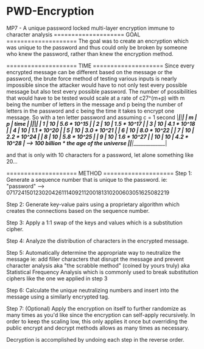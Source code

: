 # PWD-Encryption
MP7 - A unique password locked multi-layer encryption immune to character analysis
==================== GOAL ====================
The goal was to create an encryption which was unique to the password and thus could only be broken by someone who knew the password, rather than knew the encryption method.

==================== TIME ====================
Since every encrypted message can be different based on the message or the password, the brute force method of testing various inputs is nearly impossible since the attacker would have to not only test every possible message but also test every possible password. The number of possibilities that would have to be tested would scale at a rate of c27^(m+p) with m being the number of letters in the message and p being the number of letters in the password and c being the time it takes to encrypt one message. So with a ten letter password and assuming c = 1 second
|______|_____|______________|
|	 m	 |	p	 |	time		   	|
|______|_____|______________|
|  1	 |	10 |	5.6 * 10^15	|
|	 2	 |	10 |	1.5 * 10^17	|
|	 3	 |	10 |	4.1 * 10^18	|
|	 4	 |	10 |	1.1 * 10^20	|
|	 5	 |	10 |	3.0 * 10^21	|
|	 6	 |	10 |	8.0 * 10^22	|
|	 7	 |	10 |	2.2 * 10^24	|
|	 8	 |	10 |	5.8 * 10^25	|
|	 9 	 |	10 |	1.6 * 10^27	|
|	 10	 |	10 |	4.2 * 10^28 | --> 100 billion * the age of the universe
|______|_____|______________|

and that is only with 10 characters for a password, let alone something like 20...

==================== METHOD ====================
Step 1:	Generate a sequence number that is unique to the password. ie: "password" --> 071724150123020426111409211200181310200603051625082219

Step 2:	Generate key-value pairs using a proprietary algorithm which creates the connections based on the sequence number.

Step 3:	Apply a 1:1 swap of the keys and values which is a substitution cipher.

Step 4:	Analyze the distribution of characters in the encrypted message.

Step 5:	Automatically determine the appropriate way to neutralize the message ie: add filler characters that disrupt the message and prevent character analysis aka "the scrabble method" (coined by yours truly) aka Statistical Frequency Analysis which is commonly used to break substitution ciphers like the one we applied in step 3

Step 6:	Calculate the unique neutralizing numbers and insert into the message using a similarly encrypted tag.

Step 7:	(Optional) Apply the encryption on itself to further randomize as many times as you'd like since the encryption can self-apply recursively. In order to keep the scaling low, this only applies it once but overriding the public encrypt and decrypt methods allows as many times as necessary.

Decryption is accomplished by undoing each step in the reverse order.
